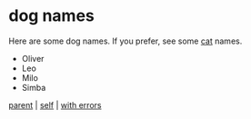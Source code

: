 # dog names

Here are some dog names. If you prefer, see some [cat](../cats/cat-names.md) names.

- Oliver
- Leo
- Milo
- Simba

[parent](../README.md) | [self](dog-names.md) | [with errors](dog-names-err.md)